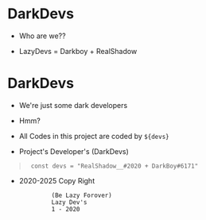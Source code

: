 # DarkDevs

- Who are we??

- LazyDevs = Darkboy + RealShadow

# DarkDevs 

- We're just some dark developers

- Hmm?

- All Codes in this project are coded by `${devs}`


- Project's Developer's (DarkDevs)

> ` const devs = "RealShadow__#2020 + DarkBoy#6171"`

- 2020-2025 Copy Right




    
               (Be Lazy Forover)
               Lazy Dev's
               1 - 2020 